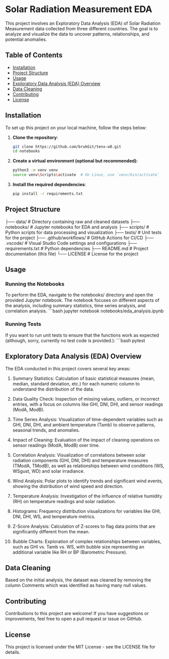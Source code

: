 # Solar Radiation Measurement EDA

This project involves an Exploratory Data Analysis (EDA) of Solar Radiation Measurement data collected from three different countries. The goal is to analyze and visualize the data to uncover patterns, relationships, and potential anomalies.

## Table of Contents

- [Installation](#installation)
- [Project Structure](#project-structure)
- [Usage](#usage)
- [Exploratory Data Analysis (EDA) Overview](#exploratory-data-analysis-eda-overview)
- [Data Cleaning](#data-cleaning)
- [Contributing](#contributing)
- [License](#license)

## Installation

To set up this project on your local machine, follow the steps below:

1. **Clone the repository**:
   ```bash
   git clone https://github.com/brukGit/tenx-w0.git
   cd notebooks

2. **Create a virtual environment (optional but recommended)**:
    ```bash
    python3 -m venv venv
    source venv\Scripts\activate  # On Linux, use `venv/bin/activate`

3. **Install the required dependencies**:
    ```bash
    pip install -r requirements.txt


## Project Structure
├── data/                  # Directory containing raw and cleaned datasets
├── notebooks/             # Jupyter notebooks for EDA and analysis
├── scripts/               # Python scripts for data processing and visualization
├── tests/                 # Unit tests for the project
├── .github/workflows/     # GitHub Actions for CI/CD
├── .vscode/               # Visual Studio Code settings and configurations
├── requirements.txt       # Python dependencies
├── README.md              # Project documentation (this file)
└── LICENSE                # License for the project

## Usage
### Running the Notebooks
To perform the EDA, navigate to the notebooks/ directory and open the provided Jupyter notebook. The notebook focuses on different aspects of the analysis, including summary statistics, time series analysis, and correlation analysis.
    ```bash
    jupyter notebook notebooks/eda_analysis.ipynb

### Running Tests
If you want to run unit tests to ensure that the functions work as expected (although, sorry, currently no test code is provided.):
    ```bash
    pytest

## Exploratory Data Analysis (EDA) Overview
The EDA conducted in this project covers several key areas:

1. Summary Statistics: Calculation of basic statistical measures (mean, median, standard deviation, etc.) for each numeric column to understand the distribution of the data.

2. Data Quality Check: Inspection of missing values, outliers, or incorrect entries, with a focus on columns like GHI, DNI, DHI, and sensor readings (ModA, ModB).

3. Time Series Analysis: Visualization of time-dependent variables such as GHI, DNI, DHI, and ambient temperature (Tamb) to observe patterns, seasonal trends, and anomalies.

4. Impact of Cleaning: Evaluation of the impact of cleaning operations on sensor readings (ModA, ModB) over time.

5. Correlation Analysis: Visualization of correlations between solar radiation components (GHI, DNI, DHI) and temperature measures (TModA, TModB), as well as relationships between wind conditions (WS, WSgust, WD) and solar irradiance.

6. Wind Analysis: Polar plots to identify trends and significant wind events, showing the distribution of wind speed and direction.

7. Temperature Analysis: Investigation of the influence of relative humidity (RH) on temperature readings and solar radiation.

8. Histograms: Frequency distribution visualizations for variables like GHI, DNI, DHI, WS, and temperature metrics.

9. Z-Score Analysis: Calculation of Z-scores to flag data points that are significantly different from the mean.

10. Bubble Charts: Exploration of complex relationships between variables, such as GHI vs. Tamb vs. WS, with bubble size representing an additional variable like RH or BP (Barometric Pressure).


## Data Cleaning
Based on the initial analysis, the dataset was cleaned by removing the column Comments which was identified as having many null values.

## Contributing
Contributions to this project are welcome! If you have suggestions or improvements, feel free to open a pull request or issue on GitHub.

## License
This project is licensed under the MIT License - see the LICENSE file for details.


